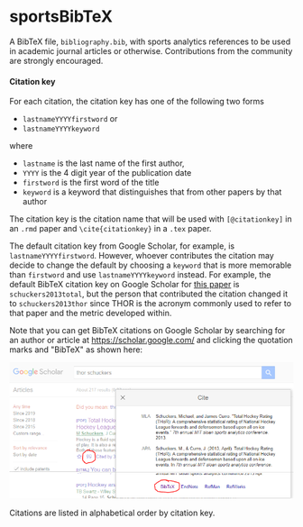 # sportsBibTeX
A BibTeX file, `bibliography.bib`, with sports analytics references to be used in academic journal articles or otherwise.  Contributions from the community are strongly encouraged. 

#### Citation key
For each citation, the citation key has one of the following two forms

- `lastnameYYYYfirstword` or 
- `lastnameYYYYkeyword`

where 

- `lastname` is the last name of the first author, 
- `YYYY` is the 4 digit year of the publication date
- `firstword` is the first word of the title
- `keyword` is a keyword that distinguishes that from other papers by that author

The citation key is the citation name that will be used with `[@citationkey]` in an `.rmd` paper and `\cite{citationkey}` in a `.tex` paper. 

The default citation key from Google Scholar, for example, is `lastnameYYYYfirstword`.  However, whoever contributes the citation may decide to change the default by choosing a `keyword` that is more memorable than `firstword` and use `lastnameYYYYkeyword` instead. For example, the default BibTeX citation key on Google Scholar for [this paper](http://statsportsconsulting.com/main/wp-content/uploads/Schuckers_Curro_MIT_Sloan_THoR.pdf) is `schuckers2013total`, but the person that contributed the citation changed it to `schuckers2013thor` since THOR is the acronym commonly used to refer to that paper and the metric developed within. 

Note that you can get BibTeX citations on Google Scholar by searching for an author or article at https://scholar.google.com/ and clicking the quotation marks and "BibTeX" as shown here:

![GoogleScholarExample](GoogleScholarExample.PNG)

Citations are listed in alphabetical order by citation key.

